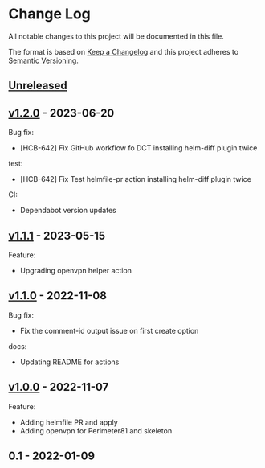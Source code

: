 # Change Log

All notable changes to this project will be documented in this file.

The format is based on [Keep a Changelog](http://keepachangelog.com/) and this
project adheres to [Semantic Versioning](http://semver.org/).

<a name="unreleased"></a>
## [Unreleased]



<a name="v1.2.0"></a>
## [v1.2.0] - 2023-06-20
Bug fix:
- [HCB-642] Fix GitHub workflow fo DCT installing helm-diff plugin twice

test:
- [HCB-642] Fix Test helmfile-pr action installing helm-diff plugin twice

CI:
- Dependabot version updates


<a name="v1.1.1"></a>
## [v1.1.1] - 2023-05-15
Feature:
- Upgrading openvpn helper action


<a name="v1.1.0"></a>
## [v1.1.0] - 2022-11-08
Bug fix:
- Fix the comment-id output issue on first create option

docs:
- Updating README for actions


<a name="v1.0.0"></a>
## [v1.0.0] - 2022-11-07
Feature:
- Adding helmfile PR and apply
- Adding openvpn for Perimeter81 and skeleton


<a name="0.1"></a>
## 0.1 - 2022-01-09



[Unreleased]: https://github.com/huma-engineering/huma-infrastructure-modules/compare/v...HEAD
[v]: https://github.com/huma-engineering/huma-infrastructure-modules/compare/v1.2.0...v
[v1.2.0]: https://github.com/huma-engineering/huma-infrastructure-modules/compare/v1.1.1...v1.2.0
[v1.1.1]: https://github.com/huma-engineering/huma-infrastructure-modules/compare/v1.1.0...v1.1.1
[v1.1.0]: https://github.com/huma-engineering/huma-infrastructure-modules/compare/v1.0.0...v1.1.0
[v1.0.0]: https://github.com/huma-engineering/huma-infrastructure-modules/compare/0.1...v1.0.0
